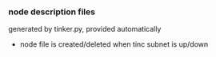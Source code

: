 
### node description files

generated by tinker.py, provided automatically
* node file is created/deleted when tinc subnet is up/down
